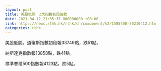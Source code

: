 ```yaml
---
layout: post
title: 美股低開　3大指數初段偏軟
date: 2021-04-12 21:35:37.000000000 +08:00
link: https://news.rthk.hk/rthk/ch/component/k2/1585400-20210412.htm
categories: rthk
---
```


美股低開。道瓊斯指數初段報33749點，跌51點。

納斯達克指數報13858點，跌41點。

標準普爾500指數報4123點，跌5點。
